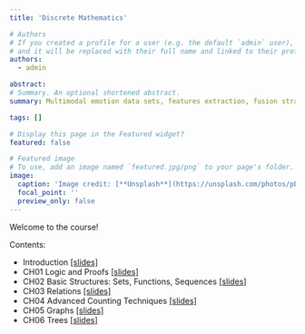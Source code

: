 ```yaml
---
title: 'Discrete Mathematics'

# Authors
# If you created a profile for a user (e.g. the default `admin` user), write the username (folder name) here
# and it will be replaced with their full name and linked to their profile.
authors:
  - admin

abstract: 
# Summary. An optional shortened abstract.
summary: Multimodal emotion data sets, features extraction, fusion strategies are discussed.

tags: []

# Display this page in the Featured widget?
featured: false

# Featured image
# To use, add an image named `featured.jpg/png` to your page's folder.
image:
  caption: 'Image credit: [**Unsplash**](https://unsplash.com/photos/pLCdAaMFLTE)'
  focal_point: ''
  preview_only: false
---
```


Welcome to the course!

Contents:
- Introduction [[slides]](引言.pdf)
- CH01 Logic and Proofs [[slides]]()
- CH02 Basic Structures: Sets, Functions, Sequences [[slides]]()
- CH03 Relations [[slides]]()
- CH04 Advanced Counting Techniques [[slides]]()
- CH05 Graphs [[slides]]()
- CH06 Trees [[slides]]()
